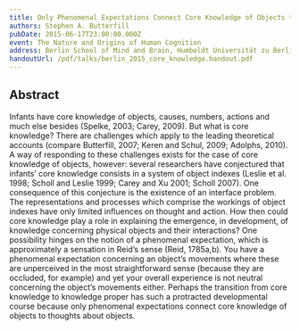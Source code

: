```yaml
---
title: Only Phenomenal Expectations Connect Core Knowledge of Objects to Thought
authors: Stephen A. Butterfill
pubDate: 2015-06-17T23:00:00.000Z
event: The Nature and Origins of Human Cognition
address: Berlin School of Mind and Brain, Humboldt Universität zu Berlin, Germany
handoutUrl: /pdf/talks/berlin_2015_core_knowledge.handout.pdf
---
```


## Abstract

Infants have core knowledge of objects, causes, numbers, actions and much else besides (Spelke, 2003; Carey, 2009).  But what is core knowledge?  There are challenges which apply to the leading theoretical accounts (compare Butterfill, 2007; Keren and Schul, 2009; Adolphs, 2010).  A way of responding to these challenges exists for the case of core knowledge of objects, however: several researchers have conjectured that infants’ core knowledge consists in a system of object indexes (Leslie et al. 1998; Scholl and Leslie 1999; Carey and Xu 2001; Scholl 2007). One consequence of this conjecture is the existence of an interface problem.  The representations and processes which comprise the workings of object indexes have only limited influences on thought and action.  How then could core knowledge play a role in explaining the emergence, in development, of knowledge concerning physical objects and their interactions?  One possibility hinges on the notion of a phenomenal expectation, which is approximately a sensation in Reid’s sense (Reid, 1785a,b). You have a phenomenal expectation concerning an object’s movements where these are unperceived in the most straightforward sense (because they are occluded, for example) and yet your overall experience is not neutral concerning the object’s movements either.  Perhaps the transition from core knowledge to knowledge proper has such a protracted developmental course because only phenomenal expectations connect core knowledge of objects to thoughts about objects.

